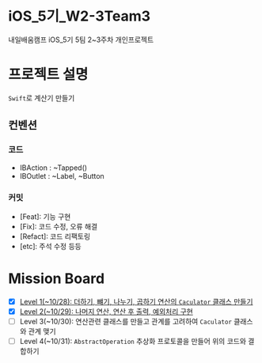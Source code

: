 # iOS_5기_W2-3Team3
내일배움캠프 iOS_5기 5팀 2~3주차 개인프로젝트

# 프로젝트 설명
`Swift`로 계산기 만들기

## 컨벤션

### 코드
 - IBAction : ~Tapped()
 - IBOutlet : ~Label, ~Button

### 커밋

- [Feat]: 기능 구현
- [Fix]: 코드 수정, 오류 해결
- [Refact]: 코드 리팩토링
- [etc]: 주석 수정 등등

# Mission Board
- [x] [Level 1(~10/28): 더하기, 뺴기, 나누기, 곱하기 연산의 `Caculator` 클래스 만들기](https://github.com/hamsik22/iOS_5_W2-3Team3/pull/1)
- [x] [Level 2(~10/29): 나머지 연산, 연산 후 출력, 예외처리 구현](https://github.com/hamsik22/iOS_5_W2-3Team3/pull/2)
- [ ] Level 3(~10/30): 연산관련 클래스를 만들고 관계를 고려하여 `Caculator` 클래스와 관계 맺기
- [ ] Level 4(~10/31): `AbstractOperation` 추상화 프로토콜을 만들어 위의 코드와 결합하기
